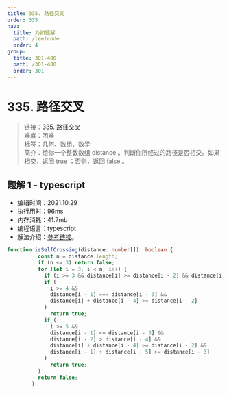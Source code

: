 ```yaml
---
title: 335. 路径交叉
order: 335
nav:
  title: 力扣题解
  path: /leetcode
  order: 4
group:
  title: 301-400
  path: /301-400
  order: 301
---
```


# 335. 路径交叉
    
> 链接：[335. 路径交叉](https://leetcode-cn.com/problems/self-crossing//)  
> 难度：困难  
> 标签：几何、数组、数学  
> 简介：给你一个整数数组 distance 。判断你所经过的路径是否相交。如果相交，返回 true ；否则，返回 false 。
      
## 题解 1 - typescript
- 编辑时间：2021.10.29
- 执行用时：96ms
- 内存消耗：41.7mb
- 编程语言：typescript
- 解法介绍：[参考链接](https://leetcode-cn.com/problems/self-crossing/solution/gong-shui-san-xie-fen-qing-kuang-tao-lun-zdrb/)。
```typescript
function isSelfCrossing(distance: number[]): boolean {
          const n = distance.length;
          if (n <= 3) return false;
          for (let i = 3; i < n; i++) {
            if (i >= 3 && distance[i] >= distance[i - 2] && distance[i - 1] <= distance[i - 3]) return true;
            if (
              i >= 4 &&
              distance[i - 1] === distance[i - 3] &&
              distance[i] + distance[i - 4] >= distance[i - 2]
            )
              return true;
            if (
              i >= 5 &&
              distance[i - 1] <= distance[i - 3] &&
              distance[i - 2] > distance[i - 4] &&
              distance[i] + distance[i - 4] >= distance[i - 2] &&
              distance[i - 1] + distance[i - 5] >= distance[i - 3]
            )
              return true;
          }
          return false;
        }
```

      